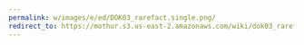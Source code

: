 ```yaml
---
permalink: w/images/e/ed/DOK03_rarefact.single.png/
redirect_to: https://mothur.s3.us-east-2.amazonaws.com/wiki/dok03_rarefact.single.png
---
```


